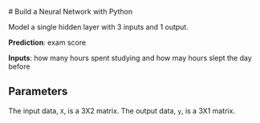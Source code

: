 # Build a Neural Network with Python

Model a single hidden layer with 3 inputs and 1 output.

**Prediction**: exam score

**Inputs**: how many hours spent studying and how may hours slept the day before

## Parameters

The input data, `X`, is a 3X2 matrix.
The output data, `y`, is a 3X1 matrix.

